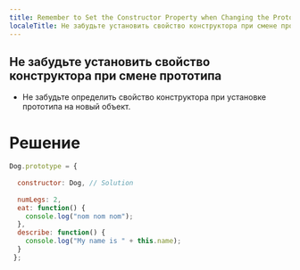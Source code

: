 ```yaml
---
title: Remember to Set the Constructor Property when Changing the Prototype
localeTitle: Не забудьте установить свойство конструктора при смене прототипа
---
```

## Не забудьте установить свойство конструктора при смене прототипа

*   Не забудьте определить свойство конструктора при установке прототипа на новый объект.

# Решение

```javascript
Dog.prototype = { 
 
  constructor: Dog, // Solution 
 
  numLegs: 2, 
  eat: function() { 
    console.log("nom nom nom"); 
  }, 
  describe: function() { 
    console.log("My name is " + this.name); 
  } 
 }; 

```